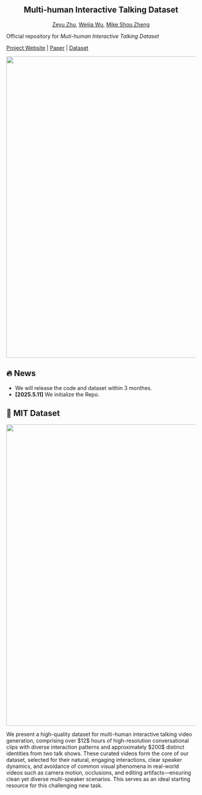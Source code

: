 <h2 align="center">Multi-human Interactive Talking Dataset</h2>
<p align="center">
  <a href="https://zeyu-zhu.github.io/webpage/">Zeyu Zhu</a>, 
  <a href="https://sites.google.com/view/showlab">Weijia Wu</a>, 
  <a href="https://scholar.google.com/citations?user=NgjTRe4AAAAJ&hl=zh-CN">Mike Shou Zheng</a>
</p>


Official repository for *Muti-human Interactive Talking Dataset*

[Project Website]()  | [Paper]()  | [Dataset]()

<p align="center"><img src="assets/motivation.png" width="800px"/><br> </p>

## 🔥 News
* We will release the code and dataset within 3 monthes.
* **[2025.5.11]** We initialize the Repo.

## 💾 MIT Dataset

<p align="center"><img src="assets/dataset.png" width="800px"/><br> </p>

We present a high-quality dataset for multi-human interactive talking video generation, comprising over \$12\$ hours of high-resolution conversational clips with diverse interaction patterns and approximately \$200\$ distinct identities from two talk shows. These curated videos form the core of our dataset, selected for their natural, engaging interactions, clear speaker dynamics, and avoidance of common visual phenomena in real-world videos such as camera motion, occlusions, and editing artifacts—ensuring clean yet diverse multi-speaker scenarios. This serves as an ideal starting resource for this challenging new task.
